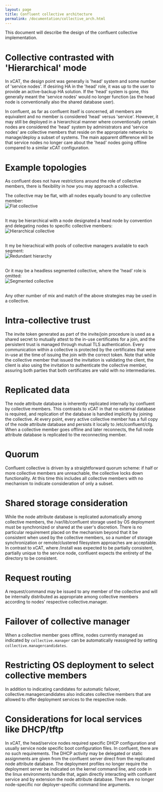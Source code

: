 ```yaml
---
layout: page
title: Confluent collective architecture
permalink: /documentation/collective_arch.html
---
```


This document will describe the design of the confluent collective implementation.

# Collective contrasted with 'Hierarchical' mode

In xCAT, the design point was generally is 'head' system and some number of 'service nodes'. If desiring HA in the 'head' role, it was up
to the user to provide an active-backup HA solution.  If the 'head' system is gone, this generally meant the 'service nodes' would no longer
function (as the head node is conventionally also the shared database user).

In confluent, as far as confluent itself is concerned, all members are equivalent and no member is considered 'head' versus 'service'. However,
it may still be deployed in a hierarchical manner where conventionally certain nodes are considered the 'head' system by administrators
and 'service nodes' are collective members that reside on the appropriate networks to manage/deploy a subset of systems.  The main apparent difference
will be that service nodes no longer care about the 'head' nodes going offline compared to a similar xCAT configuration.

# Example topologies

As confluent does not have restrictions around the role of collective members, there is flexibility in how you may approach a
collective.

The collective may be flat, with all nodes equally bound to any collective member:  
![Flat collective]({{site.baseurl}}/assets/flat.svg)  
&nbsp;
&nbsp;

It may be hierarchical with a node designated a head node by convention and delegating nodes to specific collective members:  
![Hierarchical collective]({{site.baseurl}}/assets/hierarchy.svg)  
&nbsp;
&nbsp;

It my be hierachical with pools of collective managers available to each segment:  
![Redundant hierarchy]({{site.baseurl}}/assets/redundant_hierarchy.svg)  
&nbsp;
&nbsp;

Or it may be a headless segmented collective, where the 'head' role is omitted:  
![Segmented collective]({{site.baseurl}}/assets/segmented.svg)  
&nbsp;
&nbsp;

Any other number of mix and match of the above strategies may be used in a collective.

# Intra-collective trust

The invite token generated as part of the invite/join procedure is used as a shared secret to mutually attest to the in-use certificates
for a join, and the persistent trust is managed through mutual TLS authentication. Every communication within a collective is protected
by the certificates that were in-use at the time of issuing the join with the correct token.  Note that while the collective member
that issued the invitation is validating the client, the client is also using the invitation to authenticate the collective member, assuring
both parties that both certificates are valid with no intermediaries.

# Replicated data

The node attribute database is inherently replicated internally by confluent by collective members. This contrasts to xCAT in
that no external database is required, and replication of the database is handled implicitly by joining the collective.  At every
point, every active collective member has a full copy of the node attribute database and persists it locally to /etc/confluent/cfg. When
a collective member goes offline and later reconnects, the full node attribute database is replicated to the reconnecting member.

# Quorum

Confluent collective is driven by a straightforward quorum scheme: if half or more collective members are unreachable, the collective
locks down functionality. At this time this includes all collective members with no mechanism to indicate consideration of only a subset.

# Shared storage consideration

While the node attribute database is replicated automatically among collective members, the /var/lib/confluent storage used by OS deployment must be
synchronized or shared at the user's discretion.  There is no particular requirement placed on the mechanism beyond that it be consistent when used
by the collective members, so a number of storage synchronization or remote/clustered filesystem approaches are acceptable. In contrast to xCAT, where /install
was expected to be partially consistent, partially unique to the service node, confluent expects the entirety of the directory to be consistent.

# Request routing

A request/command may be issued to any member of the collective and will be internally distributed as appropriate among collective members according
to nodes' respective collective.manager.

# Failover of collective manager

When a collective member goes offline, nodes currently managed as indicated by `collective.manager` can be automatically reassigned by setting `collective.managercandidates`.

# Restricting OS deployment to select collective members

In addition to indicating candidates for automatic failover, collective.managercandidates also indicates collective members that are allowed to offer deployment services to
the respective node.

# Considerations for local services like DHCP/tftp

In xCAT, the head/service nodes required specific DHCP configuration and usually service node specific boot configuration files.  In confluent, there are no such
requirements.  The DHCP activity may be delegated or static assignments are given from the confluent server direct from the replicated node attribute database.
The deployment profiles no longer require the deployment server be indicated on the kernel command line, and code in the linux environments handle that, again
directly interacting with confluent service and by extension the node attribute database.  There are no longer node-specific nor deployer-specific command line
arguments.
